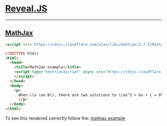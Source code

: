 
# [Reveal.JS](https://revealjs.com/#/)

<hr>

## 

## [MathJax](https://www.mathjax.org/)

```html
<script src='https://cdnjs.cloudflare.com/ajax/libs/mathjax/2.7.5/MathJax.js?config=TeX-MML-AM_CHTML' async></script>
```

```html
<!DOCTYPE html>
<html>
  <head>
    <title>MathJax example</title>
    <script type="text/javascript" async src="https://cdnjs.cloudflare.com/ajax/libs/mathjax/2.7.5/MathJax.js?config=TeX-MML-AM_CHTML" async>
    </script>
  </head>
  <body>
    <p>
      When \(a \ne 0\), there are two solutions to \(ax^2 + bx + c = 0\) and they are $$x = {-b \pm \sqrt{b^2-4ac} \over 2a}.$$
      </p>
  </body>
</html>
```

To see this rendered correctly follow the: [mathjax example](./Examples/mathjax.html)
